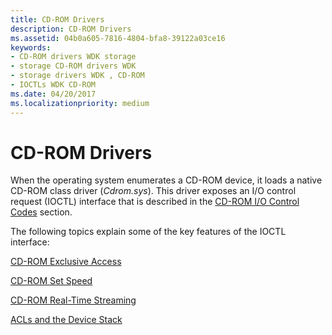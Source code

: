 ```yaml
---
title: CD-ROM Drivers
description: CD-ROM Drivers
ms.assetid: 04b0a605-7816-4804-bfa8-39122a03ce16
keywords:
- CD-ROM drivers WDK storage
- storage CD-ROM drivers WDK
- storage drivers WDK , CD-ROM
- IOCTLs WDK CD-ROM
ms.date: 04/20/2017
ms.localizationpriority: medium
---
```


# CD-ROM Drivers


When the operating system enumerates a CD-ROM device, it loads a native CD-ROM class driver (*Cdrom.sys*). This driver exposes an I/O control request (IOCTL) interface that is described in the [CD-ROM I/O Control Codes](https://msdn.microsoft.com/library/windows/hardware/ff551394) section.

The following topics explain some of the key features of the IOCTL interface:

[CD-ROM Exclusive Access](cd-rom-exclusive-access-mode.md)

[CD-ROM Set Speed](cd-rom-set-speed.md)

[CD-ROM Real-Time Streaming](cd-rom-real-time-streaming-.md)

[ACLs and the Device Stack](acls-and-the-device-stack.md)

 

 




